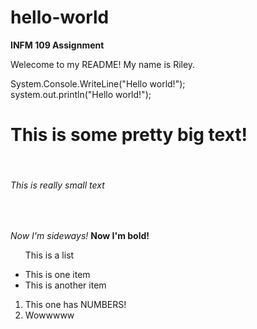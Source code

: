 # hello-world
<strong>INFM 109 Assignment</strong>

Welecome to my README! My name is Riley. 

System.Console.WriteLine("Hello world!");
<br>
system.out.println("Hello world!");
<br>
<h1>This is some pretty big text!</h1>
<br>
<h6>This is really small text</h6>
<br>
<p><em>Now I'm sideways!</em> <strong>Now I'm bold!</strong></p>
<ul>
  <thead><p>This is a list</p></thead>
  <li>This is one item</li>
  <li>This is another item</li>
</ul>
<ol>
  <li>This one has NUMBERS!</li>
  <li>Wowwwww</li>
</ol>
